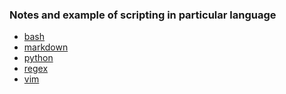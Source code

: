 ### Notes and example of scripting in particular language

+ [bash][bash]
+ [markdown][markdown]
+ [python][python]
+ [regex][regex]
+ [vim][vim]

[bash]: "/bash/readme.md"
[markdown]: "/markdown/readme.md"
[python]: "/python/readme.md"
[regex]: "/regex/readme.md"
[vim]: "/vim/readme.md"

